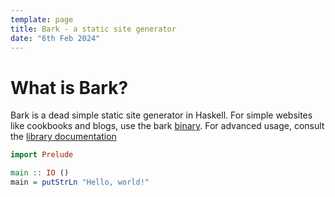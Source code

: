 ```yaml
---
template: page
title: Bark - a static site generator
date: "6th Feb 2024"
---
```


# What is Bark?

Bark is a dead simple static site generator in Haskell.
For simple websites like cookbooks and blogs, use the bark [binary](#).
For advanced usage, consult the [library documentation](#)

```hs
import Prelude

main :: IO ()
main = putStrLn "Hello, world!"
```